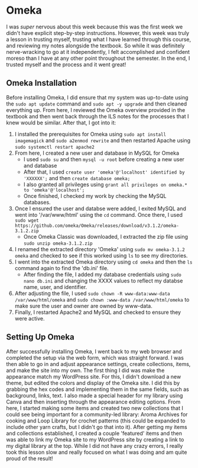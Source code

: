 # Omeka
I was *super* nervous about this week because this was the first week we didn't have explicit step-by-step instructions. However, this week was truly a lesson in trusting myself, trusting what I have learned through this course, and reviewing my notes alongside the textbook. So while it was definitely nerve-wracking to go at it independently, I felt accomplished and confident moreso than I have at any other point throughout the semester. In the end, I trusted myself and the process and it went great!

## Omeka Installation
Before installing Omeka, I did ensure that my system was up-to-date using the `sudo apt update` command and `sudo apt -y upgrade` and then cleaned everything up. From here, I reviewed the Omeka overview provided in the textbook and then went back through the ILS notes for the processes that I knew would be similar. After that, I got into it:
1. I installed the prerequisites for Omeka using `sudo apt install imagemagick` and `sudo a2enmod rewrite` and then restarted Apache using `sudo systemctl restart apache2`
2. From here, I created a new user and database in MySQL for Omeka
	- I used `sudo su` and then `mysql -u root` before creating a new user and database
	- After that, I used `create user 'omeka'@'localhost' identified by 'XXXXXX';` and then `create database omeka;` 
	- I also granted all privileges using `grant all privileges on omeka.* to 'omeka'@'localhost';` 
	- Once finished, I checked my work by checking the MySQL databases.
3. Once I ensured the user and databse were added, I exited MySQL and went into '/var/www/html' using the `cd` command. Once there, I used `sudo wget https://github.com/omeka/Omeka/releases/download/v3.1.2/omeka-3.1.2.zip`
	- Once Omeka Classic was  downloaded, I extracted the zip file using `sudo unzip omeka-3.1.2.zip`
4. I renamed the extracted directory 'Omeka' using `sudo mv omeka-3.1.2 omeka` and checked to see if this worked using `ls` to see my directories. 
5. I went into the extracted Omeka directory using `cd omeka` and then the `ls` command again to find the 'db.ini' file.
	- After finding the file, I added my database credentials using `sudo nano db.ini` and changing the XXXX values to reflect my databse name, user, and identifier. 
6. After adjusting the file, I used `sudo chown -R www-data:www-data /var/www/html/omeka` and `sudo chown :www-data /var/www/html/omeka` to make sure the user and owner are owned by www-data. 
7. Finally, I restarted Apache2 and MySQL and checked to ensure they were active.

## Setting Up Omeka
After successfully installing Omeka, I went back to my web browser and completed the setup via the web form, which was straight forward. I was then able to go in and adjust appearance settings, create collections, items, and make the site into my own. The first thing I did was make the appearance match my WordPress site. For this, I didn't download a new theme, but edited the colors and display of the Omeka site. I did this by grabbing the hex codes and implementing them in the same fields, such as background, links, text. I also made a special header for my library using Canva and then inserting through the appearance editing options. From here, I started making some items and created two new collections that I could see being important for a community-led library: Aroma Archives for cooking and Loop Library for crochet patterns (this could be expanded to include other yarn crafts, but I didn't go that into it). After getting my items and collections established, I created a couple 'featured' items and then was able to link my Omeka site to my WordPress site by creating a link to my digital library at the top. While I did not have any crazy errors, I really took this lesson slow and really focused on what I was doing and am quite proud of the result!
